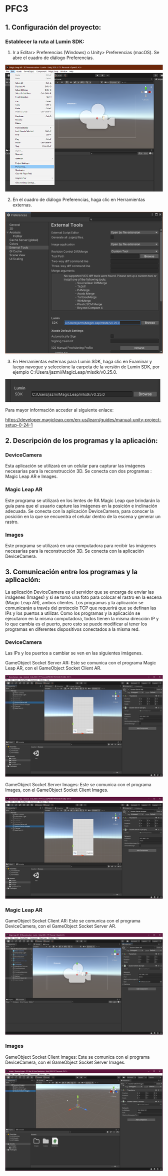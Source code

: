 # PFC3

## 1. Configuración del proyecto:

### Establecer la ruta al Lumin SDK:
1. Ir a Editar> Preferencias (Windows) o Unity> Preferencias (macOS). Se abre el cuadro de diálogo Preferencias.

![](README/Tutorial1.png)

2. En el cuadro de diálogo Preferencias, haga clic en Herramientas externas.

![](README/Tutorial2.png)

3. En Herramientas externas para Lumin SDK, haga clic en Examinar y luego navegue y seleccione la carpeta de la versión de Lumin SDK, por ejemplo C:/Users/jazmi/MagicLeap/mlsdk/v0.25.0.

![](README/Tutorial3.png)

Para mayor información acceder al siguiente enlace:

https://developer.magicleap.com/en-us/learn/guides/manual-unity-project-setup-0-24-1

## 2. Descripción de los programas y la aplicación:

### DeviceCamera

Esta aplicación se utilizará en un celular para capturar las imágenes necesarias para la reconstrucción 3D. 
Se conecta con dos programas : Magic Leap AR e Images.

### Magic Leap AR

Este programa se utilizará en los lentes de RA Magic Leap que brindarán la guía para que el usuario capture las imágenes en la posición e inclinación adecuada.
Se conecta con la aplicación DeviceCamera, para conocer la posición en la que se encuentra el celular dentro de la escena y generar un rastro.
  

### Images

Este programa se utilizará en una computadora para recibir las imágenes necesarias para la reconstrucción 3D.
Se conecta con la aplicación DeviceCamera. 


## 3. Comunicación entre los programas y la aplicación:

La aplicación DeviceCamera es el servidor que se encarga de enviar las imágenes (Images) y si se tomó una foto para colocar el rastro en la escena (Magic Leap AR), ambos clientes.
Los programas y la aplicación se comunicarán a través del protocolo TCP que requerirá que se definan las IPs y los puertos a utilizar.
Como los programas y la aplicación se ejecutaron en la misma computadora, todos tienen la misma dirección IP y lo que cambia es el puerto, pero esto se puede modificar al tener los programas en diferentes dispositivos conectados a la misma red. 

### DeviceCamera
Las IPs y los puertos a cambiar se ven en las siguientes imágenes.

GameObject Socket Server AR: Este se comunica con el programa Magic Leap AR, con el GameObject Socket Client AR.

![](README/DeviceCamera1.png)

GameObject Socket Server Images: Este se comunica con el programa Images, con el GameObject Socket Client Images.

![](README/DeviceCamera2.png)

### Magic Leap AR

GameObject Socket Client AR: Este se comunica con el programa DeviceCamera, con el GameObject Socket Server AR.

![](README/MagicLeapAR1.png)

### Images

GameObject Socket Client Images: Este se comunica con el programa DeviceCamera, con el GameObject Socket Server Images.

![](README/Images1.png)

